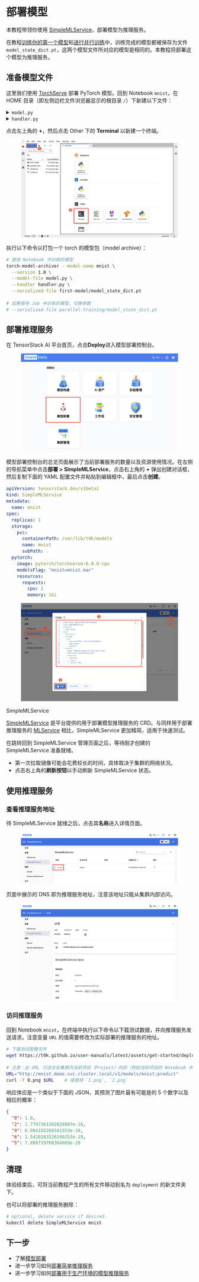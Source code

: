 # 部署模型

本教程带领你使用 [SimpleMLService](../modules/deployment/simplemlservice.md)，部署模型为推理服务。

在教程[训练你的第一个模型](./training-first-model.md)和[进行并行训练](./parallel-training.md)中，训练完成的模型都被保存为文件 `model_state_dict.pt`，这两个模型文件所对应的模型是相同的。本教程将部署这个模型为推理服务。

## 准备模型文件

这里我们使用 <a target="_blank" rel="noopener noreferrer" href="https://github.com/pytorch/serve">TorchServe</a> 部署 PyTorch 模型。回到 Notebook `mnist`，在 HOME 目录（即左侧边栏文件浏览器显示的根目录 `/`）下新建以下文件：

<details><summary><code class="hljs">model.py</code></summary>

```python
{{#include ../assets/get-started/deployment/model.py}}
```

</details>

<details><summary><code class="hljs">handler.py</code></summary>

```python
{{#include ../assets/get-started/deployment/handler.py}}
```

</details>

点击左上角的 **+**，然后点击 Other 下的 **Terminal** 以新建一个终端。

<figure class="screenshot">
  <img alt="create-terminal" src="../assets/get-started/deployment/create-terminal.png" />
</figure>

执行以下命令以打包一个 torch 的模型包（model archive）：

```bash
# 使用 Notebook 中训练的模型
torch-model-archiver --model-name mnist \
  --version 1.0 \
  --model-file model.py \
  --handler handler.py \
  --serialized-file first-model/model_state_dict.pt

# 如果使用 Job 中训练的模型，切换参数
# --serialized-file parallel-training/model_state_dict.pt
```

## 部署推理服务

在 TensorStack AI 平台首页，点击**Deploy**进入模型部署控制台。

<figure class="screenshot">
  <img alt="landing-page" src="../assets/get-started/deployment/landing-page.png" />
</figure>

模型部署控制台的总览页面展示了当前部署服务的数量以及资源使用情况。在左侧的导航菜单中点击**部署&nbsp;> SimpleMLService**，点击右上角的 **+** 弹出创建对话框，然后复制下面的 YAML 配置文件并粘贴到编辑框中，最后点击**创建**。

```yaml
apiVersion: tensorstack.dev/v1beta1
kind: SimpleMLService
metadata:
  name: mnist
spec:
  replicas: 1
  storage:
    pvc:
      containerPath: /var/lib/t9k/models
      name: mnist
      subPath: .
  pytorch:
    image: pytorch/torchserve:0.9.0-cpu
    modelsFlag: "mnist=mnist.mar"
    resources: 
      requests:
        cpu: 1
        memory: 1Gi
```

<figure class="screenshot">
  <img alt="create-simplemlservice" src="../assets/get-started/deployment/create-simplemlservice.png" />
</figure>

<aside class="note info">
<div class="title">SimpleMLService</div>

[SimpleMLService](../modules/deployment/simplemlservice.md) 是平台提供的用于部署模型推理服务的 CRD。与同样用于部署推理服务的 [MLService](../modules/deployment/mlservice.md) 相比，SimpleMLService 更加精简，适用于快速测试。

</aside>

在跳转回到 SimpleMLService 管理页面之后，等待刚才创建的 SimpleMLService 准备就绪。

* 第一次拉取镜像可能会花费较长的时间，具体取决于集群的网络状况。
* 点击右上角的**刷新按钮**以手动刷新 SimpleMLService 状态。

## 使用推理服务

### 查看推理服务地址

待 SimpleMLService 就绪之后，点击其**名称**进入详情页面。

<figure class="screenshot">
  <img alt="enter-simplemlservice" src="../assets/get-started/deployment/enter-simplemlservice.png" />
</figure>

页面中展示的 DNS 即为推理服务地址，注意该地址只能从集群内部访问。

<figure class="screenshot">
  <img alt="simplemlservice-detail" src="../assets/get-started/deployment/simplemlservice-detail.png" />
</figure>

### 访问推理服务

回到 Notebook `mnist`，在终端中执行以下命令以下载测试数据，并向推理服务发送请求。注意变量 `URL` 的值需要修改为实际部署的推理服务的地址。

```sh
# 下载测试图像文件
wget https://t9k.github.io/user-manuals/latest/assets/get-started/deployment/{0,1,2}.png

# 注意：此 URL 只适合在集群内当前项目（Project）内部（例如当前项目的 Notebook 中）访问使用
URL="http://mnist.demo.svc.cluster.local/v1/models/mnist:predict"
curl -T 0.png $URL    # 或使用 `1.png`, `2.png`
```

响应体应是一个类似于下面的 JSON，其预测了图片最有可能是的 5 个数字以及相应的概率：

```json
{
  "0": 1.0,
  "2": 1.7797361302828807e-16,
  "9": 6.094195260341553e-19,
  "6": 1.5410183526346253e-19,
  "5": 7.889719768364669e-20
}
```

## 清理

体验结束后，可将当前教程产生的所有文件移动到名为 `deployment` 的新文件夹下。

也可以将部署的推理服务删除：

```bash
# optional, delete service if desired.
kubectl delete SimpleMLService mnist
```

## 下一步

* 了解[模型部署](../modules/deployment/index.md)
* 进一步学习如何[部署简单推理服务](../tasks/deploy-simplemlservice.md)
* 进一步学习如何[部署用于生产环境的模型推理服务](../tasks/deploy-mlservice.md)
